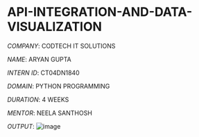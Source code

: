 # API-INTEGRATION-AND-DATA-VISUALIZATION

*COMPANY*: CODTECH IT SOLUTIONS

*NAME*: ARYAN GUPTA

*INTERN ID*: CT04DN1840

*DOMAIN*: PYTHON PROGRAMMING

*DURATION*: 4 WEEKS

*MENTOR*: NEELA SANTHOSH

*OUTPUT*:
![image](https://github.com/user-attachments/assets/3a064de8-a7c7-42c1-8648-350bd6069890)

